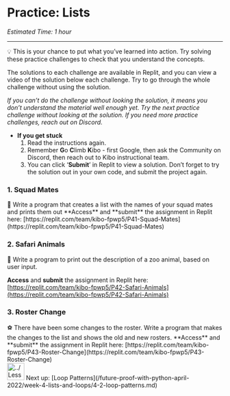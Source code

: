 # Practice: Lists

*Estimated Time: 1 hour*

---

<aside>
💡 This is your chance to put what you’ve learned into action. Try solving these practice challenges to check that you understand the concepts.

The solutions to each challenge are available in Replit, and you can view a video of the solution below each challenge. Try to go through the whole challenge without using the solution.

*If you can’t do the challenge without looking the solution, it means you don’t understand the material well enough yet. Try the next practice challenge without looking at the solution. If you need more practice challenges, reach out on Discord.*

- **If you get stuck**
    1. Read the instructions again.
    2. Remember **G**o **C**limb **K**ibo - first Google, then ask the Community on Discord, then reach out to Kibo instructional team.
    3. You can click ‘**Submit**’ in Replit to view a solution. Don’t forget to try the solution out in your own code, and submit the project again.
</aside>

### 1. Squad Mates

<aside>
👥 Write a program that creates a list with the names of your squad mates and prints them out
**Access** and **submit** the assignment in Replit here: [https://replit.com/team/kibo-fpwp5/P41-Squad-Mates](https://replit.com/team/kibo-fpwp5/P41-Squad-Mates)

</aside>

### 2. Safari Animals

<aside>
🦁 Write a program to print out the description of a zoo animal, based on user input.

**Access** and **submit** the assignment in Replit here: [https://replit.com/team/kibo-fpwp5/P42-Safari-Animals](https://replit.com/team/kibo-fpwp5/P42-Safari-Animals) 

</aside>

### 3. Roster Change

<aside>
⚽ There have been some changes to the roster. Write a program that makes the changes to the list and shows the old and new rosters.
**Access** and **submit** the assignment in Replit here: [https://replit.com/team/kibo-fpwp5/P43-Roster-Change](https://replit.com/team/kibo-fpwp5/P43-Roster-Change)

</aside>

<aside>
<img src="../Lesson%200%20Learning%20With%20Kibo%2032002756da8b4ed2a610df0347af2a08/man-in-hike.png" alt="../Lesson%200%20Learning%20With%20Kibo%2032002756da8b4ed2a610df0347af2a08/man-in-hike.png" width="40px" /> Next up: [Loop Patterns](/future-proof-with-python-april-2022/week-4-lists-and-loops/4-2-loop-patterns.md)

</aside>